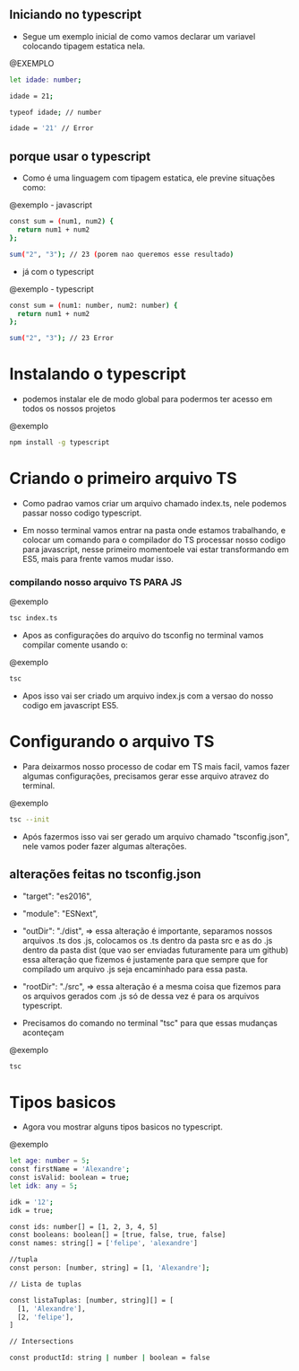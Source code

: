 ## Iniciando no typescript ##

* Segue um exemplo inicial de como vamos declarar um variavel colocando tipagem estatica nela.

@EXEMPLO
```bash
let idade: number;

idade = 21;

typeof idade; // number

idade = '21' // Error
```

## porque usar o typescript ##

* Como é uma linguagem com tipagem estatica, ele previne situações como:

@exemplo - javascript
```bash
const sum = (num1, num2) {
  return num1 + num2
};

sum("2", "3"); // 23 (porem nao queremos esse resultado)
```
* já com o typescript

@exemplo - typescript
```bash
const sum = (num1: number, num2: number) {
  return num1 + num2
};

sum("2", "3"); // 23 Error 
```

# Instalando o typescript #

* podemos instalar ele de modo global para podermos ter acesso em todos os nossos projetos

@exemplo
```bash
npm install -g typescript
```

# Criando o primeiro arquivo TS #

* Como padrao vamos criar um arquivo chamado index.ts, nele podemos passar nosso codigo typescript.

* Em nosso terminal vamos entrar na pasta onde estamos trabalhando, e colocar um comando para o compilador do TS processar nosso codigo para javascript, nesse primeiro momentoele vai estar transformando em ES5, mais para frente vamos mudar isso.
### compilando nosso arquivo TS PARA JS ###
@exemplo
```bash
tsc index.ts
```
* Apos as configurações do arquivo do tsconfig no terminal vamos compilar comente usando o: 

@exemplo
```bash
tsc
```
* Apos isso vai ser criado um arquivo index.js com a versao do nosso codigo em javascript ES5.

# Configurando o arquivo TS #

* Para deixarmos nosso processo de codar em TS mais facil, vamos fazer algumas configurações, precisamos gerar esse arquivo atravez do terminal.

@exemplo
```bash
tsc --init
```
* Após fazermos isso vai ser gerado um arquivo chamado "tsconfig.json", nele vamos poder fazer algumas alterações.

## alterações feitas no tsconfig.json ##

* "target": "es2016",
* "module": "ESNext",

* "outDir": "./dist", 
=> essa alteração é importante, separamos nossos arquivos .ts dos .js, colocamos os .ts dentro da pasta src e as do .js dentro da pasta dist (que vao ser enviadas futuramente para um github) essa alteração que fizemos é justamente para que sempre que for compilado um arquivo .js seja encaminhado para essa pasta.

* "rootDir": "./src", => essa alteração é a mesma coisa que fizemos para os arquivos gerados com .js só de dessa vez é para os arquivos typescript.

* Precisamos do comando no terminal "tsc" para que essas mudanças aconteçam

@exemplo
```bash
tsc
```

# Tipos basicos #

* Agora vou mostrar alguns tipos basicos no typescript.

@exemplo
```bash
let age: number = 5;
const firstName = 'Alexandre';
const isValid: boolean = true;
let idk: any = 5;

idk = '12';
idk = true;

const ids: number[] = [1, 2, 3, 4, 5]
const booleans: boolean[] = [true, false, true, false]
const names: string[] = ['felipe', 'alexandre']

//tupla
const person: [number, string] = [1, 'Alexandre'];

// Lista de tuplas

const listaTuplas: [number, string][] = [
  [1, 'Alexandre'],
  [2, 'felipe'],
]

// Intersections 

const productId: string | number | boolean = false


```